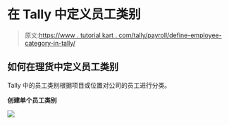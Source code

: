 # 在 Tally 中定义员工类别

> 原文:[https://www . tutorial kart . com/tally/payroll/define-employee-category-in-tally/](https://www.tutorialkart.com/tally/payroll/define-employee-category-in-tally/)

## 如何在理货中定义员工类别

Tally 中的员工类别根据项目或位置对公司的员工进行分类。

**创建单个员工类别**

[![](../Images/925da31b32d6bc3827932f6c8afb11bb.png)](https://www.tutorialkart.com/)